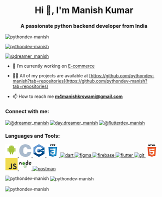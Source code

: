 <h1 align="center">Hi 👋, I'm Manish Kumar</h1>
<h3 align="center">A passionate python backend developer from India</h3>

<p align="left"> <img src="https://komarev.com/ghpvc/?username=pythondev-manish&label=Profile%20views&color=0e75b6&style=flat" alt="pythondev-manish" /> </p>

<p align="left"> <a href="https://github.com/ryo-ma/github-profile-trophy"><img src="https://github-profile-trophy.vercel.app/?username=pythondev-manish" alt="pythondev-manish" /></a> </p>

<p align="left"> <a href="https://twitter.com/@dreamer_manish" target="blank"><img src="https://img.shields.io/twitter/follow/@dreamer_manish?logo=twitter&style=for-the-badge" alt="@dreamer_manish" /></a> </p>

- 🔭 I’m currently working on [E-commerce](https://github.com/pythondev-manish/E-commerce)

- 👨‍💻 All of my projects are available at [https://github.com/pythondev-manish?tab=repositories](https://github.com/pythondev-manish?tab=repositories)

- 📫 How to reach me **m4manishkrswami@gmail.com**

<h3 align="left">Connect with me:</h3>
<p align="left">
<a href="https://twitter.com/@dreamer_manish" target="blank"><img align="center" src="https://raw.githubusercontent.com/rahuldkjain/github-profile-readme-generator/master/src/images/icons/Social/twitter.svg" alt="@dreamer_manish" height="30" width="40" /></a>
<a href="https://instagram.com/day.dreamer_manish" target="blank"><img align="center" src="https://raw.githubusercontent.com/rahuldkjain/github-profile-readme-generator/master/src/images/icons/Social/instagram.svg" alt="day.dreamer_manish" height="30" width="40" /></a>
<a href="https://www.youtube.com/c/@flutterdev_manish" target="blank"><img align="center" src="https://raw.githubusercontent.com/rahuldkjain/github-profile-readme-generator/master/src/images/icons/Social/youtube.svg" alt="@flutterdev_manish" height="30" width="40" /></a>
</p>

<h3 align="left">Languages and Tools:</h3>
<p align="left"> 
  <a href="https://developer.android.com" target="_blank" rel="noreferrer"> 
    <img src="https://raw.githubusercontent.com/devicons/devicon/master/icons/android/android-original-wordmark.svg" alt="android" width="40" height="40"/> 
  </a> 
  <a href="https://www.cprogramming.com/" target="_blank" rel="noreferrer"> 
    <img src="https://raw.githubusercontent.com/devicons/devicon/master/icons/c/c-original.svg" alt="c" width="40" height="40"/> 
  </a> 
  <a href="https://www.w3schools.com/cpp/" target="_blank" rel="noreferrer"> 
    <img src="https://raw.githubusercontent.com/devicons/devicon/master/icons/cplusplus/cplusplus-original.svg" alt="cplusplus" width="40" height="40"/> 
  </a> 
  <a href="https://www.w3schools.com/css/" target="_blank" rel="noreferrer"> 
    <img src="https://raw.githubusercontent.com/devicons/devicon/master/icons/css3/css3-original-wordmark.svg" alt="css3" width="40" height="40"/> 
  </a> 
  <a href="https://dart.dev" target="_blank" rel="noreferrer"> 
    <img src="https://www.vectorlogo.zone/logos/dartlang/dartlang-icon.svg" alt="dart" width="40" height="40"/> 
  </a> 
  <a href="https://www.figma.com/" target="_blank" rel="noreferrer"> 
    <img src="https://www.vectorlogo.zone/logos/figma/figma-icon.svg" alt="figma" width="40" height="40"/> 
  </a> 
  <a href="https://firebase.google.com/" target="_blank" rel="noreferrer"> 
    <img src="https://www.vectorlogo.zone/logos/firebase/firebase-icon.svg" alt="firebase" width="40" height="40"/> 
  </a> 
  <a href="https://flutter.dev" target="_blank" rel="noreferrer"> 
    <img src="https://www.vectorlogo.zone/logos/flutterio/flutterio-icon.svg" alt="flutter" width="40" height="40"/> 
  </a> 
  <a href="https://git-scm.com/" target="_blank" rel="noreferrer"> 
    <img src="https://www.vectorlogo.zone/logos/git-scm/git-scm-icon.svg" alt="git" width="40" height="40"/> 
  </a> 
  <a href="https://www.w3.org/html/" target="_blank" rel="noreferrer"> 
    <img src="https://raw.githubusercontent.com/devicons/devicon/master/icons/html5/html5-original-wordmark.svg" alt="html5" width="40" height="40"/> 
  </a> 
  <a href="https://developer.mozilla.org/en-US/docs/Web/JavaScript" target="_blank" rel="noreferrer"> 
    <img src="https://raw.githubusercontent.com/devicons/devicon/master/icons/javascript/javascript-original.svg" alt="javascript" width="40" height="40"/> 
  </a> 
  <a href="https://nodejs.org" target="_blank" rel="noreferrer"> 
    <img src="https://raw.githubusercontent.com/devicons/devicon/master/icons/nodejs/nodejs-original-wordmark.svg" alt="nodejs" width="40" height="40"/> 
  </a> 
  <a href="https://postman.com" target="_blank" rel="noreferrer"> 
    <img src="https://www.vectorlogo.zone/logos/getpostman/getpostman-icon.svg" alt="postman" width="40" height="40"/> 
  </a> 
</p>

<p><img align="left" src="https://github-readme-stats.vercel.app/api/top-langs?username=pythondev-manish&show_icons=true&locale=en&layout=compact" alt="pythondev-manish" /></p>

<p>&nbsp;<img align="center" src="https://github-readme-stats.vercel.app/api?username=pythondev-manish&show_icons=true&locale=en" alt="pythondev-manish" /></p>

<p><img align="center" src="https://github-readme-streak-stats.herokuapp.com/?user=pythondev-manish&" alt="pythondev-manish" /></p>
